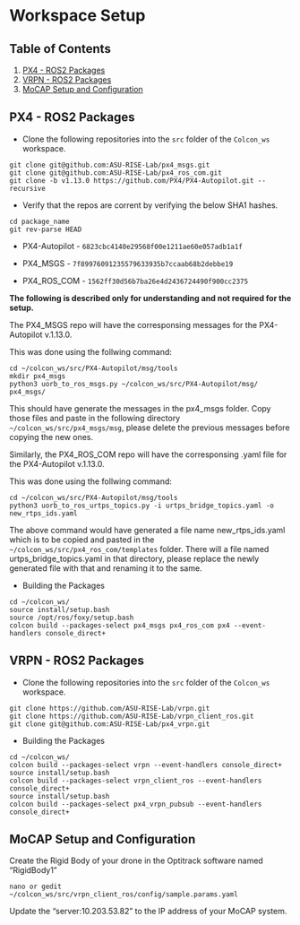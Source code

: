 # Workspace Setup

## Table of Contents
1. [PX4 - ROS2 Packages](#px4---ros2-packages)
2. [VRPN - ROS2 Packages](#vrpn---ros2-packages)
3. [MoCAP Setup and Configuration](#mocap-setup-and-configuration)

## PX4 - ROS2 Packages

- Clone the following repositories into the `src` folder of the `Colcon_ws` workspace.

```
git clone git@github.com:ASU-RISE-Lab/px4_msgs.git
git clone git@github.com:ASU-RISE-Lab/px4_ros_com.git
git clone -b v1.13.0 https://github.com/PX4/PX4-Autopilot.git --recursive
```

- Verify that the repos are corrent by verifying the below SHA1 hashes.

```
cd package_name
git rev-parse HEAD
```
- PX4-Autopilot - `6823cbc4140e29568f00e1211ae60e057adb1a1f`

- PX4_MSGS - `7f89976091235579633935b7ccaab68b2debbe19`

- PX4_ROS_COM - `1562ff30d56b7ba26e4d2436724490f900cc2375`

**The following is described only for understanding and not required for the setup.**

The PX4_MSGS repo will have the corresponsing messages for the PX4-Autopilot v.1.13.0. 

This was done using the follwing command:

```
cd ~/colcon_ws/src/PX4-Autopilot/msg/tools
mkdir px4_msgs
python3 uorb_to_ros_msgs.py ~/colcon_ws/src/PX4-Autopilot/msg/ px4_msgs/
```
This should have generate the messages in the px4_msgs folder. Copy those files and paste in the following directory `~/colcon_ws/src/px4_msgs/msg`, please delete the previous messages before copying the new ones.  

Similarly, the PX4_ROS_COM repo will have the corresponsing .yaml file for the PX4-Autopilot v.1.13.0.

This was done using the follwing command:
    
```
cd ~/colcon_ws/src/PX4-Autopilot/msg/tools
python3 uorb_to_ros_urtps_topics.py -i urtps_bridge_topics.yaml -o new_rtps_ids.yaml
```
The above command would have generated a file name new_rtps_ids.yaml which is to be copied and pasted in the `~/colcon_ws/src/px4_ros_com/templates` folder. There will a file named urtps_bridge_topics.yaml in that directory, please replace the newly generated file with that and renaming it to the same. 

- Building the Packages

```
cd ~/colcon_ws/
source install/setup.bash
source /opt/ros/foxy/setup.bash
colcon build --packages-select px4_msgs px4_ros_com px4 --event-handlers console_direct+
```

## VRPN - ROS2 Packages

- Clone the following repositories into the `src` folder of the `Colcon_ws` workspace.

```
git clone https://github.com/ASU-RISE-Lab/vrpn.git
git clone https://github.com/ASU-RISE-Lab/vrpn_client_ros.git
git clone git@github.com:ASU-RISE-Lab/px4_vrpn.git
```
- Building the Packages

```
cd ~/colcon_ws/
colcon build --packages-select vrpn --event-handlers console_direct+
source install/setup.bash
colcon build --packages-select vrpn_client_ros --event-handlers console_direct+
source install/setup.bash
colcon build --packages-select px4_vrpn_pubsub --event-handlers console_direct+
```

## MoCAP Setup and Configuration

Create the Rigid Body of your drone in the Optitrack software named “RigidBody1”

`nano or gedit ~/colcon_ws/src/vrpn_client_ros/config/sample.params.yaml`

Update the “server:10.203.53.82” to the IP address of your MoCAP system.

